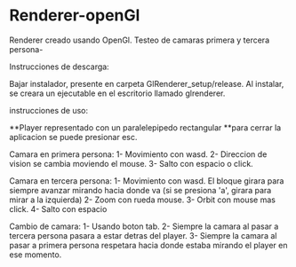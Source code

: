 # Renderer-openGl
Renderer creado usando OpenGl. Testeo de camaras primera y tercera persona-

Instrucciones de descarga:

Bajar instalador, presente en carpeta GlRenderer_setup/release. Al instalar, se creara un ejecutable en el escritorio llamado glrenderer.


instrucciones de uso:

**Player representado con un paralelepipedo rectangular
**para cerrar la aplicacion se puede presionar esc.

Camara en primera persona:
	1- Movimiento con wasd.
	2- Direccion de vision se cambia moviendo el mouse.
	3- Salto con espacio o click.

Camara en tercera persona:
	1- Movimiento con wasd. El bloque girara para siempre avanzar mirando hacia donde va (si se presiona 'a', girara para mirar a la izquierda)
	2- Zoom con rueda mouse.
	3- Orbit con mouse mas click.
	4- Salto con espacio

Cambio de camara:
	1- Usando boton tab.
	2- Siempre la camara al pasar a tercera persona pasara a estar detras del player.
	3- Siempre la camara al pasar a primera persona respetara hacia donde estaba mirando el player en ese momento.

